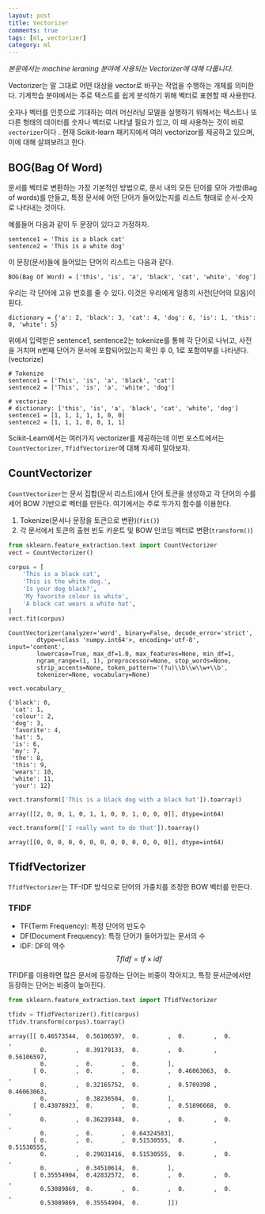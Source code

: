 ```yaml
---
layout: post
title: Vectorizer
comments: true
tags: [ml, vectorizer]
category: ml
---
```


*본문에서는 machine leraning 분야에 사용되는 Vectorizer에 대해 다룹니다.*

Vectorizer는 말 그대로 어떤 대상을 vector로 바꾸는 작업을 수행하는 개체를 의미한다. 기계학습 분야에서는 주로 텍스트를 쉽게 분석하기 위해 벡터로 표현할 때 사용한다.

숫자나 벡터를 인풋으로 기대하는 여러 머신러닝 모델을 실행하기 위해서는 텍스트나 또 다른 형태의 데이터를 숫자나 벡터로 나타낼 필요가 있고,  이 때 사용하는 것이 바로 `vectorizer`이다 . 현재 Scikit-learn 패키지에서 여러 vectorizor를 제공하고 있으며, 이에 대해 살펴보려고 한다. 

## BOG(Bag Of Word)
문서를 벡터로 변환하는 가장 기본적인 방법으로, 문서 내의 모든 단어를 모아 가방(Bag of words)를 만들고, 특정 문서에 어떤 단어가 들어있는지를 리스트 형태로 순서-숫자로 나타내는 것이다.

예를들어 다음과 같이 두 문장이 있다고 가정하자.

	sentence1 = 'This is a black cat'
	sentence2 = 'This is a white dog'

이 문장(문서)들에 들어있는 단어의 리스트는 다음과 같다.

	BOG(Bag Of Word) = ['this', 'is', 'a', 'black', 'cat', 'white', 'dog']
	
우리는 각 단어에 고유 번호를 줄 수 있다. 이것은 우리에게 일종의 사전(단어의 모음)이 된다. 

	dictionary = {'a': 2, 'black': 3, 'cat': 4, 'dog': 6, 'is': 1, 'this': 0, 'white': 5}

위에서 입력받은 sentence1, sentence2는 tokenize를 통해 각 단어로 나뉘고, 사전을 거치며 n번째 단어가 문서에 포함되어있는지 확인 후 0, 1로 포함여부를 나타낸다.(vectorize)

	# Tokenize
	sentence1 = ['This', 'is', 'a', 'black', 'cat']
	sentence2 = ['This', 'is', 'a', 'white', 'dog']

	# vectorize
	# dictionary: ['this', 'is', 'a', 'black', 'cat', 'white', 'dog']
	sentence1 = [1, 1, 1, 1, 1, 0, 0]
	sentence2 = [1, 1, 1, 0, 0, 1, 1]

Scikit-Learn에서는 여러가지 vectorizer를 제공하는데 이번 포스트에서는 `CountVectorizer`, `TfidfVectorizer`에 대해 자세히 알아보자.

## CountVectorizer
`CountVectorizer`는 문서 집합(문서 리스트)에서 단어 토큰을 생성하고 각 단어의 수를 세어 BOW 기반으로 벡터를 만든다. 여기에서는 주로 두가지 함수를 이용한다.

1. Tokenize(문서나 문장을 토큰으로 변환)(`fit()`)
2.  각 문서에서 토큰의 출현 빈도 카운트 및 BOW 인코딩 벡터로 변환(`transform()`)



```python
from sklearn.feature_extraction.text import CountVectorizer
vect = CountVectorizer()
```


```python
corpus = [
    'This is a black cat',
    'This is the white dog.',
    'Is your dog black?',
    'My favorite colour is white',
    'A black cat wears a white hat',    
]
vect.fit(corpus)
```




    CountVectorizer(analyzer='word', binary=False, decode_error='strict',
            dtype=<class 'numpy.int64'>, encoding='utf-8', input='content',
            lowercase=True, max_df=1.0, max_features=None, min_df=1,
            ngram_range=(1, 1), preprocessor=None, stop_words=None,
            strip_accents=None, token_pattern='(?u)\\b\\w\\w+\\b',
            tokenizer=None, vocabulary=None)




```python
vect.vocabulary_
```




    {'black': 0,
     'cat': 1,
     'colour': 2,
     'dog': 3,
     'favorite': 4,
     'hat': 5,
     'is': 6,
     'my': 7,
     'the': 8,
     'this': 9,
     'wears': 10,
     'white': 11,
     'your': 12}




```python
vect.transform(['This is a black dog with a black hat']).toarray()
```




    array([[2, 0, 0, 1, 0, 1, 1, 0, 0, 1, 0, 0, 0]], dtype=int64)




```python
vect.transform(['I really want to do that']).toarray()
```




    array([[0, 0, 0, 0, 0, 0, 0, 0, 0, 0, 0, 0, 0]], dtype=int64)


## TfidfVectorizer
`TfidfVectorizer`는  TF-IDF 방식으로 단어의 가중치를 조정한 BOW 벡터를 만든다.

### TFIDF
- TF(Term Frequency): 특정 단어의 빈도수
- DF(Document Frequency): 특정 단어가 들어가있는 문서의 수
- IDF: DF의 역수
$$ TfIdf = tf \times idf$$

TFIDF를 이용하면 많은 문서에 등장하는 단어는 비중이 작아지고, 특정 문서군에서만 등장하는 단어는 비중이 높아진다.


```python
from sklearn.feature_extraction.text import TfidfVectorizer

tfidv = TfidfVectorizer().fit(corpus)
tfidv.transform(corpus).toarray()
```




    array([[ 0.46573544,  0.56106597,  0.        ,  0.        ,  0.        ,
             0.        ,  0.39179133,  0.        ,  0.        ,  0.56106597,
             0.        ,  0.        ,  0.        ],
           [ 0.        ,  0.        ,  0.        ,  0.46063063,  0.        ,
             0.        ,  0.32165752,  0.        ,  0.5709398 ,  0.46063063,
             0.        ,  0.38236504,  0.        ],
           [ 0.43078923,  0.        ,  0.        ,  0.51896668,  0.        ,
             0.        ,  0.36239348,  0.        ,  0.        ,  0.        ,
             0.        ,  0.        ,  0.64324583],
           [ 0.        ,  0.        ,  0.51530555,  0.        ,  0.51530555,
             0.        ,  0.29031416,  0.51530555,  0.        ,  0.        ,
             0.        ,  0.34510614,  0.        ],
           [ 0.35554904,  0.42832572,  0.        ,  0.        ,  0.        ,
             0.53089869,  0.        ,  0.        ,  0.        ,  0.        ,
             0.53089869,  0.35554904,  0.        ]])

